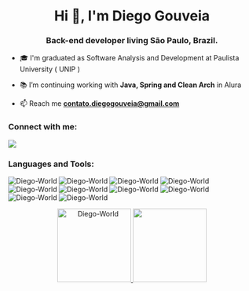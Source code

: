 <h1 align="center">Hi 👋, I'm Diego Gouveia</h1>
<h3 align="center">Back-end developer living São Paulo, Brazil.</h3>

- 🎓 I'm graduated as Software Analysis and Development at Paulista University ( UNIP )

- 📚 I’m continuing working with **Java, Spring and Clean Arch** in Alura

- 📫 Reach me **contato.diegogouveia@gmail.com**

<h3 align="left">Connect with me:</h3>
<div> 
  <a href="https://www.linkedin.com/in/techdiegogouveia/" target="_blank"><img src="https://img.shields.io/badge/-LinkedIn-%230077B5?style=for-the-badge&logo=linkedin&logoColor=white" target="_blank"></a> 
	
<h3 align="left">Languages and Tools:</h3>

<p>
<img src="https://img.shields.io/badge/java-%23ED8B00.svg?style=for-the-badge&logo=openjdk&logoColor=white" alt="Diego-World" />
<img src="https://img.shields.io/badge/html5-%23E34F26.svg?style=for-the-badge&logo=html5&logoColor=white" alt="Diego-World" />
<img src="https://img.shields.io/badge/css3-%231572B6.svg?style=for-the-badge&logo=css3&logoColor=white" alt="Diego-World" />
<img src="https://img.shields.io/badge/javascript-%23323330.svg?style=for-the-badge&logo=javascript&logoColor=%23F7DF1E" alt="Diego-World" />
<img src="https://img.shields.io/badge/mysql-%2300f.svg?style=for-the-badge&logo=mysql&logoColor=white" alt="Diego-World" />
<img src="https://img.shields.io/badge/postgres-%23316192.svg?style=for-the-badge&logo=postgresql&logoColor=white" alt="Diego-World" />
<img src="https://img.shields.io/badge/Microsoft%20SQL%20Server-CC2927?style=for-the-badge&logo=microsoft%20sql%20server&logoColor=white" alt="Diego-World" />
<img src="https://img.shields.io/badge/spring-%236DB33F.svg?style=for-the-badge&logo=spring&logoColor=white" alt="Diego-World" />
<img src="https://img.shields.io/badge/IntelliJIDEA-000000.svg?style=for-the-badge&logo=intellij-idea&logoColor=white" alt="Diego-World" />
<img src="https://img.shields.io/badge/python-3670A0?style=for-the-badge&logo=python&logoColor=ffdd54" alt="Diego-World" />
</p>

<div align="center">
  <a href="https://github.com/Diego-World">
  <img height="150em" src="https://github-readme-streak-stats.herokuapp.com/?user=Diego-World&theme=dark" alt="Diego-World" />
  <img height="150em" src="https://github-readme-stats.vercel.app/api/top-langs/?username=Diego-World&layout=compact&langs_count=7&theme=dark"/>
